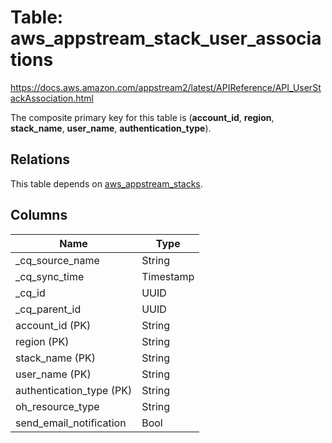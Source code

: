 # Table: aws_appstream_stack_user_associations

https://docs.aws.amazon.com/appstream2/latest/APIReference/API_UserStackAssociation.html

The composite primary key for this table is (**account_id**, **region**, **stack_name**, **user_name**, **authentication_type**).

## Relations
This table depends on [aws_appstream_stacks](aws_appstream_stacks.md).


## Columns
| Name          | Type          |
| ------------- | ------------- |
|_cq_source_name|String|
|_cq_sync_time|Timestamp|
|_cq_id|UUID|
|_cq_parent_id|UUID|
|account_id (PK)|String|
|region (PK)|String|
|stack_name (PK)|String|
|user_name (PK)|String|
|authentication_type (PK)|String|
|oh_resource_type|String|
|send_email_notification|Bool|
